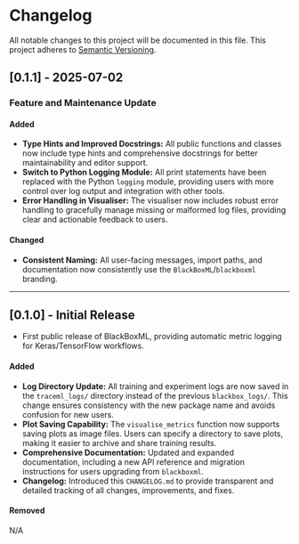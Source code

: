 # Changelog

All notable changes to this project will be documented in this file. This project adheres to [Semantic Versioning](https://semver.org/).

## [0.1.1] - 2025-07-02
### Feature and Maintenance Update

#### Added
- **Type Hints and Improved Docstrings:** All public functions and classes now include type hints and comprehensive docstrings for better maintainability and editor support.
- **Switch to Python Logging Module:** All print statements have been replaced with the Python `logging` module, providing users with more control over log output and integration with other tools.
- **Error Handling in Visualiser:** The visualiser now includes robust error handling to gracefully manage missing or malformed log files, providing clear and actionable feedback to users.

#### Changed
- **Consistent Naming:** All user-facing messages, import paths, and documentation now consistently use the `BlackBoxML`/`blackboxml` branding.

---

## [0.1.0] - Initial Release
- First public release of BlackBoxML, providing automatic metric logging for Keras/TensorFlow workflows.

#### Added

- **Log Directory Update:** All training and experiment logs are now saved in the `traceml_logs/` directory instead of the previous `blackbox_logs/`. This change ensures consistency with the new package name and avoids confusion for new users.
- **Plot Saving Capability:** The `visualise_metrics` function now supports saving plots as image files. Users can specify a directory to save plots, making it easier to archive and share training results.
- **Comprehensive Documentation:** Updated and expanded documentation, including a new API reference and migration instructions for users upgrading from `blackboxml`.
- **Changelog:** Introduced this `CHANGELOG.md` to provide transparent and detailed tracking of all changes, improvements, and fixes.

#### Removed
N/A
